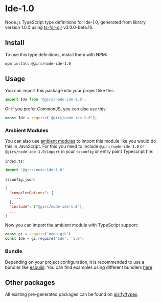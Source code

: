 
# Ide-1.0

Node.js TypeScript type definitions for Ide-1.0, generated from library version 1.0.0 using [ts-for-gir](https://github.com/gjsify/ts-for-gir) v3.0.0-beta.16.


## Install

To use this type definitions, install them with NPM:
```bash
npm install @girs/node-ide-1.0
```

## Usage

You can import this package into your project like this:
```ts
import Ide from '@girs/node-ide-1.0';
```

Or if you prefer CommonJS, you can also use this:
```ts
const Ide = require('@girs/node-ide-1.0');
```

### Ambient Modules

You can also use [ambient modules](https://github.com/gjsify/ts-for-gir/tree/main/packages/cli#ambient-modules) to import this module like you would do this in JavaScript.
For this you need to include `@girs/node-ide-1.0` or `@girs/node-ide-1.0/import` in your `tsconfig` or entry point Typescript file:

`index.ts`:
```ts
import '@girs/node-ide-1.0'
```

`tsconfig.json`:
```json
{
  "compilerOptions": {
    ...
  },
  "include": ["@girs/node-ide-1.0"],
  ...
}
```

Now you can import the ambient module with TypeScript support: 

```ts
const gi = require('node-gtk')
const Ide = gi.require('Ide', '1.0')
```


### Bundle

Depending on your project configuration, it is recommended to use a bundler like [esbuild](https://esbuild.github.io/). You can find examples using different bundlers [here](https://github.com/gjsify/ts-for-gir/tree/main/examples).

## Other packages

All existing pre-generated packages can be found on [gjsify/types](https://github.com/gjsify/types).

